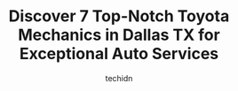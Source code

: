 ---
layout: ampstory
image: https://images.unsplash.com/photo-1484136063621-1acbc3b4ec98?ixlib=rb-4.0.3&ixid=MnwxMjA3fDB8MHxwaG90by1wYWdlfHx8fGVufDB8fHx8&auto=format&fit=crop&w=640&h=853&q=80
author: techidn
featured: false
description: Entrust your vehicle to the 7 best Toyota Mechanic in Dallas TX, USA and experience the difference they can make. With their extensive knowledge, state-of-the-art facilities, and commitment 
title: Discover 7 Top-Notch Toyota Mechanics in Dallas TX for Exceptional Auto Services
cover:
   title: Discover 7 Top-Notch Toyota Mechanics in Dallas TX for Exceptional Auto Services
   subtitle: Rickpate
   background: https://images.unsplash.com/photo-1484136063621-1acbc3b4ec98?ixlib=rb-4.0.3&ixid=MnwxMjA3fDB8MHxwaG90by1wYWdlfHx8fGVufDB8fHx8&auto=format&fit=crop&w=640&h=853&q=80

pages: 
 - layout: thirds
   top: <h1>#1 Southwest Auto</h1>
   bottom: "<p>Corey in the front office and Jimmy the service technician , provided a very positive customer service experience! Southwest Auto is my new and only Car Care Service for </p>"
   background: https://www.knot35.com/toplist/wp-content/uploads/2023/06/best-toyota-mechanic-1-in-dallas-tx-1685832631.jpeg
   backgroundblur: true
 - layout: thirds
   top: <h1>#2 Lakewood Automotive</h1>
   bottom: "<p>3325 N Buckner Blvd Rd, Dallas, TX 75228, United States</p>"
   background: https://www.knot35.com/toplist/wp-content/uploads/2023/06/best-toyota-mechanic-2-in-dallas-tx-1685832632.jpeg
   cta:
      link: https://www.knot35.com/toplist/discover-7-top-notch-toyota-mechanics-in-dallas-tx-for-exceptional-auto-services/
      text: Discover 7 Top-Notch Toyota Mechanics in Dallas TX for Exceptional Auto Services
 - layout: thirds
   top: <h1>#3 Cowboy Toyota Service Center</h1>
   bottom: "<p>9525 E R L Thornton Fwy Suite 1, Dallas, TX 75228, United States</p>"
   background: https://www.knot35.com/toplist/wp-content/uploads/2023/06/best-toyota-mechanic-3-in-dallas-tx-1685832632.jpeg
   cta:
      link: https://www.knot35.com/toplist/discover-7-top-notch-toyota-mechanics-in-dallas-tx-for-exceptional-auto-services/
      text: Discover 7 Top-Notch Toyota Mechanics in Dallas TX for Exceptional Auto Services
 - layout: thirds
   top: <h1>#4 Toyota of Dallas Service</h1>
   bottom: "<p>2610 Forest Ln, Dallas, TX 75234, United States</p>"
   background: https://images.unsplash.com/photo-1618556658017-fd9c732d1360?ixlib=rb-4.0.3&ixid=MnwxMjA3fDB8MHxwaG90by1wYWdlfHx8fGVufDB8fHx8&auto=format&fit=crop&w=640&h=853&q=80
   cta:
      link: https://www.knot35.com/toplist/discover-7-top-notch-toyota-mechanics-in-dallas-tx-for-exceptional-auto-services/
      text: Discover 7 Top-Notch Toyota Mechanics in Dallas TX for Exceptional Auto Services
 - layout: thirds
   top: <h1>#5 DTX Automotive</h1>
   bottom: "<p>5417 Redfield St, Dallas, TX 75235, United States</p>"
   background: https://images.unsplash.com/photo-1488554378835-f7acf46e6c98?ixlib=rb-4.0.3&ixid=MnwxMjA3fDB8MHxwaG90by1wYWdlfHx8fGVufDB8fHx8&auto=format&fit=crop&w=640&h=853&q=80
   cta:
      link: https://www.knot35.com/toplist/discover-7-top-notch-toyota-mechanics-in-dallas-tx-for-exceptional-auto-services/
      text: Discover 7 Top-Notch Toyota Mechanics in Dallas TX for Exceptional Auto Services
 - layout: thirds
   top: <h1>#6 K3S Auto Repair</h1>
   bottom: "<p>11038 Grissom Ln, Dallas, TX 75229, United States</p>"
   background: https://images.unsplash.com/photo-1536745287225-21d689278fd1?ixlib=rb-4.0.3&ixid=MnwxMjA3fDB8MHxwaG90by1wYWdlfHx8fGVufDB8fHx8&auto=format&fit=crop&w=640&h=853&q=80
   cta:
      link: https://www.knot35.com/toplist/discover-7-top-notch-toyota-mechanics-in-dallas-tx-for-exceptional-auto-services/
      text: Discover 7 Top-Notch Toyota Mechanics in Dallas TX for Exceptional Auto Services
 - layout: thirds
   top: <h1>#7 Toyota of Dallas Collision Center</h1>
   bottom: "<p>11480 Anaheim Dr, Dallas, TX 75229, United States</p>"
   background: https://images.unsplash.com/photo-1496096265110-f83ad7f96608?ixlib=rb-4.0.3&ixid=MnwxMjA3fDB8MHxwaG90by1wYWdlfHx8fGVufDB8fHx8&auto=format&fit=crop&w=640&h=853&q=80
   cta:
      link: https://www.knot35.com/toplist/discover-7-top-notch-toyota-mechanics-in-dallas-tx-for-exceptional-auto-services/
      text: Discover 7 Top-Notch Toyota Mechanics in Dallas TX for Exceptional Auto Services
 - layout: thirds
   middle: Continue reading...
   background: https://images.unsplash.com/photo-1540457036297-448b6b99e91c?ixlib=rb-4.0.3&ixid=MnwxMjA3fDB8MHxwaG90by1wYWdlfHx8fGVufDB8fHx8&auto=format&fit=crop&w=640&h=853&q=80
   cta:
      link: https://www.knot35.com/toplist/discover-7-top-notch-toyota-mechanics-in-dallas-tx-for-exceptional-auto-services/
      text: Discover 7 Top-Notch Toyota Mechanics in Dallas TX for Exceptional Auto Services
      
---